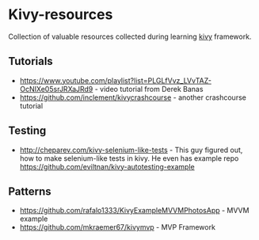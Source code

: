 # Kivy-resources
Collection of valuable resources collected during learning [kivy](https://kivy.org/#home) framework.
## Tutorials
* https://www.youtube.com/playlist?list=PLGLfVvz_LVvTAZ-OcNIXe05srJRXaJRd9 - video tutorial from Derek Banas
* https://github.com/inclement/kivycrashcourse - another crashcourse tutorial
## Testing
* http://cheparev.com/kivy-selenium-like-tests - This guy figured out, how to make selenium-like tests in kivy. He even has example repo https://github.com/eviltnan/kivy-autotesting-example

## Patterns
  * https://github.com/rafalo1333/KivyExampleMVVMPhotosApp - MVVM example
  * https://github.com/mkraemer67/kivymvp - MVP Framework
